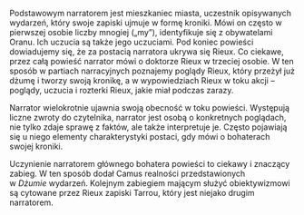 Podstawowym narratorem jest mieszkaniec miasta, uczestnik opisywanych wydarzeń, który swoje zapiski ujmuje w formę kroniki. Mówi on często w pierwszej osobie liczby mnogiej („my”), identyfikuje się z obywatelami Oranu. Ich uczucia są także jego uczuciami. Pod koniec powieści dowiadujemy się, że za postacią narratora ukrywa się Rieux. Co ciekawe, przez całą powieść narrator mówi o doktorze Rieux w trzeciej osobie. W ten sposób w partiach narracyjnych poznajemy poglądy Rieux, który przeżył już dżumę i tworzy swoją kronikę, a w wypowiedziach Rieux w toku akcji – poglądy, uczucia i rozterki Rieux, jakie miał podczas zarazy.

Narrator wielokrotnie ujawnia swoją obecność w toku powieści. Występują liczne zwroty do czytelnika, narrator jest osobą o konkretnych poglądach, nie tylko zdaje sprawę z faktów, ale także interpretuje je. Często pojawiają się u niego elementy charakterystyki postaci, gdy mówi o bohaterach swojej kroniki.

Uczynienie narratorem głównego bohatera powieści to ciekawy i znaczący zabieg. W ten sposób dodał Camus realności przedstawionych w _Dżumie_ wydarzeń. Kolejnym zabiegiem mającym służyć obiektywizmowi są cytowane przez Rieux zapiski Tarrou, który jest niejako drugim narratorem.
